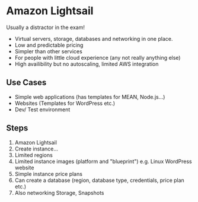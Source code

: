 # Amazon Lightsail

Usually a distractor in the exam!

- Virtual servers, storage, databases and networking in one place.
- Low and predictable pricing
- Simpler than other services
- For people with little cloud experience (any not really anything else)
- High availibility but no autoscaling, limited AWS integration

## Use Cases

- Simple web applications (has templates for MEAN, Node.js...)
- Websites (Templates for WordPress etc.)
- Dev/ Test environment

## Steps

1. Amazon Lightsail
2. Create instance...
3. Limited regions
4. Limited instance images (platform and "blueprint") e.g. Linux WordPress website
5. Simple instance price plans
6. Can create a database (region, database type, credentials, price plan etc.)
7. Also networking Storage, Snapshots